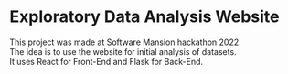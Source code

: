 # Exploratory Data Analysis Website

This project was made at Software Mansion hackathon 2022.   
The idea is to use the website for initial analysis of datasets.  
It uses React for Front-End and Flask for Back-End.  
